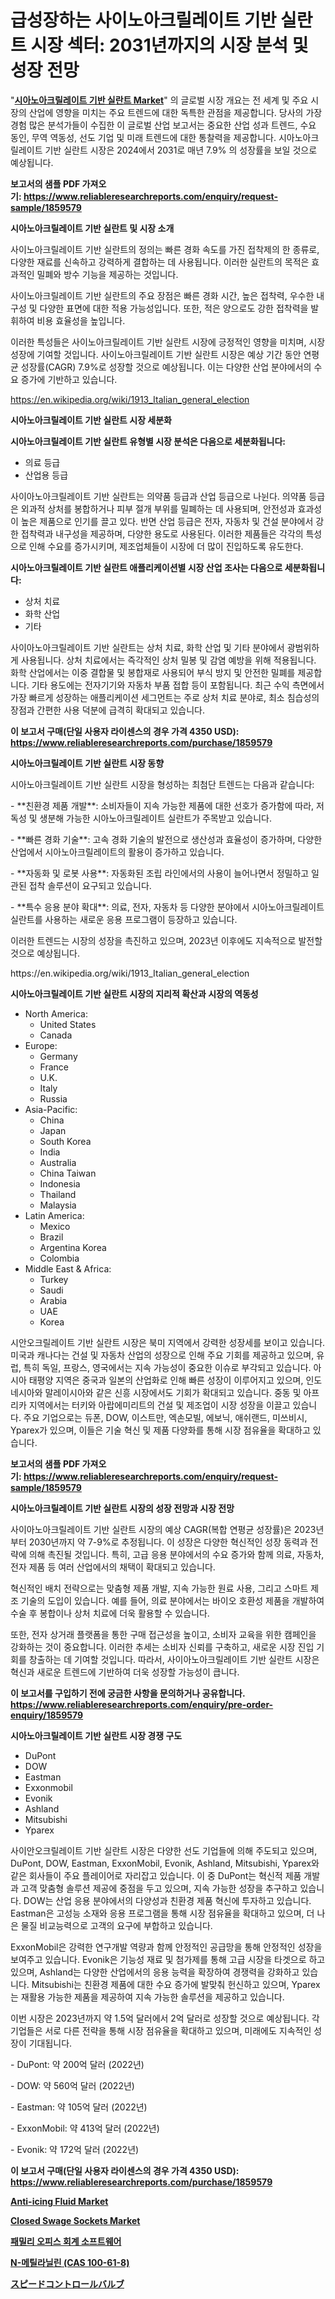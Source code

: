 <p><h1>급성장하는 사이노아크릴레이트 기반 실란트 시장 섹터: 2031년까지의 시장 분석 및 성장 전망</h1></p><p>"<strong><a href="https://www.reliableresearchreports.com/cyanoacrylate-based-sealant-r1859579">시아노아크릴레이트 기반 실란트 Market</a></strong>" 의 글로벌 시장 개요는 전 세계 및 주요 시장의 산업에 영향을 미치는 주요 트렌드에 대한 독특한 관점을 제공합니다. 당사의 가장 경험 많은 분석가들이 수집한 이 글로벌 산업 보고서는 중요한 산업 성과 트렌드, 수요 동인, 무역 역동성, 선도 기업 및 미래 트렌드에 대한 통찰력을 제공합니다. 시아노아크릴레이트 기반 실란트 시장은 2024에서 2031로 매년 7.9% 의 성장률을 보일 것으로 예상됩니다.</p>
<p><strong>보고서의 샘플 PDF 가져오기:&nbsp;<a href="https://www.reliableresearchreports.com/enquiry/request-sample/1859579">https://www.reliableresearchreports.com/enquiry/request-sample/1859579</a></strong></p>
<p><strong>시아노아크릴레이트 기반 실란트 및 시장 소개</strong></p>
<p><p>사이노아크릴레이트 기반 실란트의 정의는 빠른 경화 속도를 가진 접착제의 한 종류로, 다양한 재료를 신속하고 강력하게 결합하는 데 사용됩니다. 이러한 실란트의 목적은 효과적인 밀폐와 방수 기능을 제공하는 것입니다. </p><p>사이노아크릴레이트 기반 실란트의 주요 장점은 빠른 경화 시간, 높은 접착력, 우수한 내구성 및 다양한 표면에 대한 적용 가능성입니다. 또한, 적은 양으로도 강한 접착력을 발휘하여 비용 효율성을 높입니다. </p><p>이러한 특성들은 사이노아크릴레이트 기반 실란트 시장에 긍정적인 영향을 미치며, 시장 성장에 기여할 것입니다. 사이노아크릴레이트 기반 실란트 시장은 예상 기간 동안 연평균 성장률(CAGR) 7.9%로 성장할 것으로 예상됩니다. 이는 다양한 산업 분야에서의 수요 증가에 기반하고 있습니다.</p></p>
<p><a href="https://en.wikipedia.org/wiki/1913_Italian_general_election">https://en.wikipedia.org/wiki/1913_Italian_general_election</a></p>
<p><strong>시아노아크릴레이트 기반 실란트 시장 세분화</strong></p>
<p><strong>시아노아크릴레이트 기반 실란트 유형별 시장 분석은 다음으로 세분화됩니다:</strong></p>
<p><ul><li>의료 등급</li><li>산업용 등급</li></ul></p>
<p><p>사이아노아크릴레이트 기반 실란트는 의약품 등급과 산업 등급으로 나뉜다. 의약품 등급은 외과적 상처를 봉합하거나 피부 절개 부위를 밀폐하는 데 사용되며, 안전성과 효과성이 높은 제품으로 인기를 끌고 있다. 반면 산업 등급은 전자, 자동차 및 건설 분야에서 강한 접착력과 내구성을 제공하며, 다양한 용도로 사용된다. 이러한 제품들은 각각의 특성으로 인해 수요를 증가시키며, 제조업체들이 시장에 더 많이 진입하도록 유도한다.</p></p>
<p><strong>시아노아크릴레이트 기반 실란트 애플리케이션별 시장 산업 조사는 다음으로 세분화됩니다:</strong></p>
<p><ul><li>상처 치료</li><li>화학 산업</li><li>기타</li></ul></p>
<p><p>사이아노아크릴레이트 기반 실란트는 상처 치료, 화학 산업 및 기타 분야에서 광범위하게 사용됩니다. 상처 치료에서는 즉각적인 상처 밀봉 및 감염 예방을 위해 적용됩니다. 화학 산업에서는 이중 결합물 및 봉합재로 사용되어 부식 방지 및 안전한 밀폐를 제공합니다. 기타 용도에는 전자기기와 자동차 부품 접합 등이 포함됩니다. 최근 수익 측면에서 가장 빠르게 성장하는 애플리케이션 세그먼트는 주로 상처 치료 분야로, 최소 침습성의 장점과 간편한 사용 덕분에 급격히 확대되고 있습니다.</p></p>
<p><strong>이 보고서 구매(단일 사용자 라이센스의 경우 가격 4350 USD): <a href="https://www.reliableresearchreports.com/purchase/1859579">https://www.reliableresearchreports.com/purchase/1859579</a></strong></p>
<p><strong>시아노아크릴레이트 기반 실란트 시장 동향</strong></p>
<p><p>시아노아크릴레이트 기반 실란트 시장을 형성하는 최첨단 트렌드는 다음과 같습니다:</p><p>- **친환경 제품 개발**: 소비자들이 지속 가능한 제품에 대한 선호가 증가함에 따라, 저독성 및 생분해 가능한 시아노아크릴레이트 실란트가 주목받고 있습니다.</p><p>- **빠른 경화 기술**: 고속 경화 기술의 발전으로 생산성과 효율성이 증가하며, 다양한 산업에서 시아노아크릴레이트의 활용이 증가하고 있습니다.</p><p>- **자동화 및 로봇 사용**: 자동화된 조립 라인에서의 사용이 늘어나면서 정밀하고 일관된 접착 솔루션이 요구되고 있습니다.</p><p>- **특수 응용 분야 확대**: 의료, 전자, 자동차 등 다양한 분야에서 시아노아크릴레이트 실란트를 사용하는 새로운 응용 프로그램이 등장하고 있습니다.</p><p>이러한 트렌드는 시장의 성장을 촉진하고 있으며, 2023년 이후에도 지속적으로 발전할 것으로 예상됩니다.</p></p>
<p>https://en.wikipedia.org/wiki/1913_Italian_general_election</p>
<p><strong>시아노아크릴레이트 기반 실란트 시장의 지리적 확산과 시장의 역동성</strong></p>
<p><ul>
    <li>
        North America:
        <ul>
            <li>United States</li>
            <li>Canada</li>
        </ul>
    </li>
    <li>
        Europe:
        <ul>
            <li>Germany</li>
            <li>France</li>
            <li>U.K.</li>
            <li>Italy</li>
            <li>Russia</li>
        </ul>
    </li>
    <li>
        Asia-Pacific:
        <ul>
            <li>China</li>
            <li>Japan</li>
            <li>South Korea</li>
            <li>India</li>
            <li>Australia</li>
            <li>China Taiwan</li>
            <li>Indonesia</li>
            <li>Thailand</li>
            <li>Malaysia</li>
        </ul>
    </li>
    <li>
        Latin America:
        <ul>
            <li>Mexico</li>
            <li>Brazil</li>
            <li>Argentina Korea</li>
            <li>Colombia</li>
        </ul>
    </li>
    <li>
        Middle East & Africa:
        <ul>
            <li>Turkey</li>
            <li>Saudi</li>
            <li>Arabia</li>
            <li>UAE</li>
            <li>Korea</li>
        </ul>
    </li>
    </ul></p>
<p><p>시안오크릴레이트 기반 실란트 시장은 북미 지역에서 강력한 성장세를 보이고 있습니다. 미국과 캐나다는 건설 및 자동차 산업의 성장으로 인해 주요 기회를 제공하고 있으며, 유럽, 특히 독일, 프랑스, 영국에서는 지속 가능성이 중요한 이슈로 부각되고 있습니다. 아시아 태평양 지역은 중국과 일본의 산업화로 인해 빠른 성장이 이루어지고 있으며, 인도네시아와 말레이시아와 같은 신흥 시장에서도 기회가 확대되고 있습니다. 중동 및 아프리카 지역에서는 터키와 아랍에미리트의 건설 및 제조업이 시장 성장을 이끌고 있습니다. 주요 기업으로는 듀폰, DOW, 이스트만, 엑손모빌, 에보닉, 애쉬랜드, 미쓰비시, Yparex가 있으며, 이들은 기술 혁신 및 제품 다양화를 통해 시장 점유율을 확대하고 있습니다.</p></p>
<p><strong>보고서의 샘플 PDF 가져오기:&nbsp;<a href="https://www.reliableresearchreports.com/enquiry/request-sample/1859579">https://www.reliableresearchreports.com/enquiry/request-sample/1859579</a></strong></p>
<p><strong>시아노아크릴레이트 기반 실란트 시장의 성장 전망과 시장 전망</strong></p>
<p><p>사이아노아크릴레이트 기반 실란트 시장의 예상 CAGR(복합 연평균 성장률)은 2023년부터 2030년까지 약 7-9%로 추정됩니다. 이 성장은 다양한 혁신적인 성장 동력과 전략에 의해 촉진될 것입니다. 특히, 고급 응용 분야에서의 수요 증가와 함께 의료, 자동차, 전자 제품 등 여러 산업에서의 채택이 확대되고 있습니다. </p><p>혁신적인 배치 전략으로는 맞춤형 제품 개발, 지속 가능한 원료 사용, 그리고 스마트 제조 기술의 도입이 있습니다. 예를 들어, 의료 분야에서는 바이오 호환성 제품을 개발하여 수술 후 봉합이나 상처 치료에 더욱 활용할 수 있습니다. </p><p>또한, 전자 상거래 플랫폼을 통한 구매 접근성을 높이고, 소비자 교육을 위한 캠페인을 강화하는 것이 중요합니다. 이러한 추세는 소비자 신뢰를 구축하고, 새로운 시장 진입 기회를 창출하는 데 기여할 것입니다. 따라서, 사이아노아크릴레이트 기반 실란트 시장은 혁신과 새로운 트렌드에 기반하여 더욱 성장할 가능성이 큽니다.</p></p>
<p><strong>이 보고서를 구입하기 전에 궁금한 사항을 문의하거나 공유합니다. <a href="https://www.reliableresearchreports.com/enquiry/pre-order-enquiry/1859579">https://www.reliableresearchreports.com/enquiry/pre-order-enquiry/1859579</a></strong></p>
<p><strong>시아노아크릴레이트 기반 실란트 시장 경쟁 구도</strong></p>
<p><ul><li>DuPont</li><li>DOW</li><li>Eastman</li><li>Exxonmobil</li><li>Evonik</li><li>Ashland</li><li>Mitsubishi</li><li>Yparex</li></ul></p>
<p><p>사이안오크릴레이트 기반 실란트 시장은 다양한 선도 기업들에 의해 주도되고 있으며, DuPont, DOW, Eastman, ExxonMobil, Evonik, Ashland, Mitsubishi, Yparex와 같은 회사들이 주요 플레이어로 자리잡고 있습니다. 이 중 DuPont는 혁신적 제품 개발과 고객 맞춤형 솔루션 제공에 중점을 두고 있으며, 지속 가능한 성장을 추구하고 있습니다. DOW는 산업 응용 분야에서의 다양성과 친환경 제품 혁신에 투자하고 있습니다. Eastman은 고성능 소재와 응용 프로그램을 통해 시장 점유율을 확대하고 있으며, 더 나은 물질 비교능력으로 고객의 요구에 부합하고 있습니다.</p><p>ExxonMobil은 강력한 연구개발 역량과 함께 안정적인 공급망을 통해 안정적인 성장을 보여주고 있습니다. Evonik은 기능성 재료 및 첨가제를 통해 고급 시장을 타겟으로 하고 있으며, Ashland는 다양한 산업에서의 응용 능력을 확장하여 경쟁력을 강화하고 있습니다. Mitsubishi는 친환경 제품에 대한 수요 증가에 발맞춰 헌신하고 있으며, Yparex는 재활용 가능한 제품을 제공하여 지속 가능한 솔루션을 제공하고 있습니다.</p><p>이번 시장은 2023년까지 약 1.5억 달러에서 2억 달러로 성장할 것으로 예상됩니다. 각 기업들은 서로 다른 전략을 통해 시장 점유율을 확대하고 있으며, 미래에도 지속적인 성장이 기대됩니다.</p><p>- DuPont: 약 200억 달러 (2022년)</p><p>- DOW: 약 560억 달러 (2022년)</p><p>- Eastman: 약 105억 달러 (2022년)</p><p>- ExxonMobil: 약 413억 달러 (2022년)</p><p>- Evonik: 약 172억 달러 (2022년)</p></p>
<p><strong>이 보고서 구매(단일 사용자 라이센스의 경우 가격 4350 USD): <a href="https://www.reliableresearchreports.com/purchase/1859579">https://www.reliableresearchreports.com/purchase/1859579</a></strong></p>
<p><strong><p><a href="https://issuu.com/reportprime-2/docs/anti-icing-fluid-market-size-2030.p_76d878f129f6e3">Anti-icing Fluid Market</a></p><p><a href="https://www.linkedin.com/pulse/closed-swage-sockets-market-growth-outlook-from-2024-2031-wy0xe?trackingId=VoQH2X9CQHG1QjJdYvQblA%3D%3D">Closed Swage Sockets Market</a></p><p><a href="https://medium.com/@derrickmafrks96745/%EC%8B%9C%EC%9E%A5-%ED%86%B5%EC%B0%B0%EB%A0%A5-%EA%B8%80%EB%A1%9C%EB%B2%8C-%EA%B0%80%EC%A1%B1-%EC%82%AC%EB%AC%B4%EC%86%8C-%ED%9A%8C%EA%B3%84-%EC%86%8C%ED%94%84%ED%8A%B8%EC%9B%A8%EC%96%B4-%EC%8B%9C%EC%9E%A5-%EC%A0%84%EB%A7%9D-%EB%B0%8F-%ED%98%81%EC%8B%A0-%EB%8F%99%ED%96%A5-2024-2031-0a0a08ee0d58">패밀리 오피스 회계 소프트웨어</a></p><p><a href="https://github.com/sougarounis/Market-Research-Report-List-6/blob/main/7781280108453.md">N-메틸라닐린 (CAS 100-61-8)</a></p><p><a href="https://medium.com/@novastamm2023/%E3%82%B9%E3%83%94%E3%83%BC%E3%83%89%E3%82%B3%E3%83%B3%E3%83%88%E3%83%AD%E3%83%BC%E3%83%AB%E3%83%90%E3%83%AB%E3%83%96%E3%81%AE%E5%B8%82%E5%A0%B4%E5%88%86%E6%9E%90%E3%83%AC%E3%83%9D%E3%83%BC%E3%83%88-2024%E5%B9%B4%E3%81%8B%E3%82%892031%E5%B9%B4%E3%81%BE%E3%81%A7%E3%81%AE%E5%9C%B0%E5%9F%9F%E5%88%A5-%E3%82%BF%E3%82%A4%E3%83%97-%E3%82%A4%E3%83%B3%E3%83%A9%E3%82%A4%E3%83%B3%E3%82%BF%E3%82%A4%E3%83%97-%E3%82%A8%E3%83%AB%E3%83%9C%E3%83%BC%E3%82%BF%E3%82%A4%E3%83%97-%E3%81%8A%E3%82%88%E3%81%B3%E7%94%A8%E9%80%94-%E5%AE%B6%E5%BA%AD%E7%94%A8-%E7%94%A3%E6%A5%AD%E7%94%A8-%E3%81%AE%E4%B8%96%E7%95%8C%E7%9A%84%E3%81%AA%E6%B4%9E%E5%AF%9F-398d4b66026a">スピードコントロールバルブ</a></p></strong></p>
<p></p>